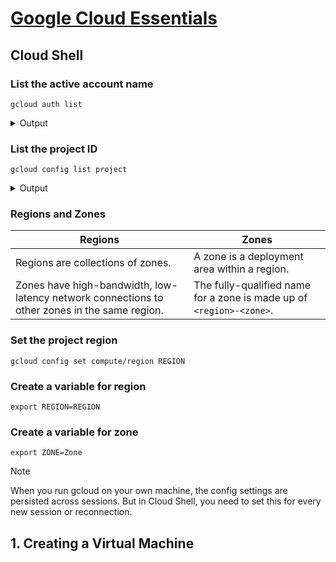 # [Google Cloud Essentials](https://www.cloudskillsboost.google/course_templates/621)

## Cloud Shell
### List the active account name
```shell
gcloud auth list
```

<details>
<summary>
Output
</summary> 
  
```shell
ACTIVE: *
ACCOUNT: "ACCOUNT"

To set the active account, run:
    $ gcloud config set account `ACCOUNT`
```
</details>

### List the project ID
```shell
gcloud config list project
```

<details>
<summary>
Output
</summary> 
  
```shell
[core]
project = "PROJECT_ID"
```
</details>

### Regions and Zones
Regions | Zones
--- | ---
Regions are collections of zones. | A zone is a deployment area within a region.
Zones have high-bandwidth, low-latency network connections to other zones in the same region. | The fully-qualified name for a zone is made up of `<region>-<zone>`.
### Set the project region
```shell
gcloud config set compute/region REGION
```

### Create a variable for region
```shell
export REGION=REGION
```

### Create a variable for zone
```
export ZONE=Zone
```

> [!Note]
> When you run gcloud on your own machine, the config settings are persisted across sessions. But in Cloud Shell, you need to set this for every new session or reconnection.

### 
## 1. Creating a Virtual Machine

